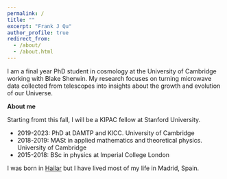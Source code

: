 ```yaml
---
permalink: /
title: ""
excerpt: "Frank J Qu"
author_profile: true
redirect_from: 
  - /about/
  - /about.html
---
```

I am a final year PhD student in cosmology at the University of Cambridge working with Blake Sherwin. 
My research focuses on turning microwave data collected from telescopes into insights about the growth and evolution of our Universe.


**About me**

Starting fromt this fall, I will be a KIPAC fellow at Stanford University.


* 2019-2023: PhD at DAMTP and KICC. University of Cambridge
* 2018-2019: MASt in applied mathematics and theoretical physics. University of Cambridge
* 2015-2018: BSc in physics at Imperial College London

I was born in [Hailar](https://en.wikipedia.org/wiki/Hailar_District) but I have lived most of my life in Madrid, Spain.


